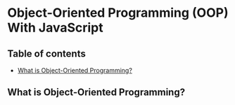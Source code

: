 # Object-Oriented Programming (OOP) With JavaScript

## Table of contents
* [What is Object-Oriented Programming?](#what-is-object-oriented-programming)

## What is Object-Oriented Programming?
